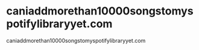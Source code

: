 # caniaddmorethan10000songstomyspotifylibraryyet.com
caniaddmorethan10000songstomyspotifylibraryyet.com
